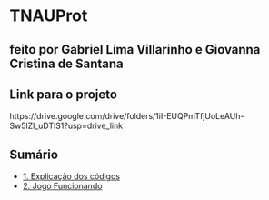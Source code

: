 # TNAUProt
## feito por Gabriel Lima Villarinho e Giovanna Cristina de Santana

## Link para o projeto
<p>https://drive.google.com/drive/folders/1iI-EUQPmTfjUoLeAUh-Sw5lZl_uDTlS1?usp=drive_link</p>


## Sumário

- [1. Explicação dos códigos](https://github.com/Gabriel-Villarinho/TNAUProt/wiki/Explicação-dos-códigos)<br>
- [2. Jogo Funcionando](https://github.com/Gabriel-Villarinho/TNAUProt/wiki/Jogo-Funcionando)
